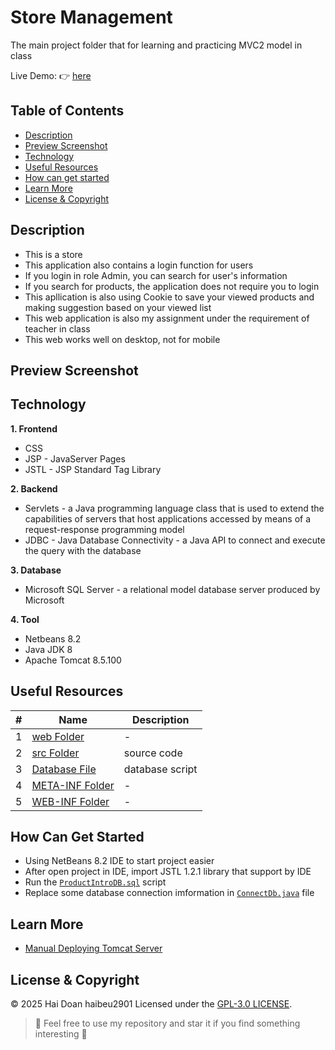 # Store Management

The main project folder that for learning and practicing MVC2 model in class

Live Demo: :point_right: [here]()

## Table of Contents
- [Description](#description)
- [Preview Screenshot](#preview-screenshot)
- [Technology](#technology)
- [Useful Resources](#useful-resources)
- [How can get started](#how-can-get-started)
- [Learn More](#learn-more)
- [License & Copyright](#license--copyright)

## Description
- This is a store
- This application also contains a login function for users
- If you login in role Admin, you can search for user's information
- If you search for products, the application does not require you to login
- This apllication is also using Cookie to save your viewed products and making suggestion based on your viewed list
- This web application is also my assignment under the requirement of teacher in class
- This web works well on desktop, not for mobile

## Preview Screenshot

<div align="center">
<!--   <img src="" alt="Login Page" width="45%"></img> &nbsp;&nbsp; <img src="" alt="SignUp Page" width="45%"></img>
  <img src="" alt="Search Page" width="45%"></img> &nbsp;&nbsp; <img src="" alt="Profile" width="45%"></img>
  <img src="" alt="Invalid" width="45%"></img> &nbsp;&nbsp; <img src="" alt="Error 404" width="45%"></img>
  <img src="" alt="Book Store" width="45%"></img> &nbsp;&nbsp; <img src="" alt="View Cart" width="45%"></img>
  <img src="" alt="Check Out" width="45%"></img> &nbsp;&nbsp; <img src="" alt="Check Out Success" width="45%"></img> -->
</div>
  
## Technology
**1. Frontend**
  - CSS
  - JSP - JavaServer Pages
  - JSTL - JSP Standard Tag Library

**2. Backend**
  - Servlets - a Java programming language class that is used to extend the capabilities of servers that host applications accessed by means of a request-response programming model
  - JDBC - Java Database Connectivity - a Java API to connect and execute the query with the database

**3. Database**
  - Microsoft SQL Server - a relational model database server produced by Microsoft

**4. Tool**
  - Netbeans 8.2
  - Java JDK 8
  - Apache Tomcat 8.5.100

## Useful Resources

#| Name | Description
-| ---- | -----------
1| [web Folder](https://github.com/haibeu2901/prj301-ProductIntroduction/tree/main/build/web) | -
2| [src Folder](https://github.com/haibeu2901/prj301-ProductIntroduction/tree/main/src) | source code
3| [Database File](https://github.com/haibeu2901/prj301-ProductIntroduction/blob/main/ProductIntroDB.sql) | database script
4| [META-INF Folder](https://github.com/haibeu2901/prj301-ProductIntroduction/tree/main/build/web/META-INF) | -
5| [WEB-INF Folder](https://github.com/haibeu2901/prj301-ProductIntroduction/tree/main/build/web/WEB-INF) | -

## How Can Get Started

- Using NetBeans 8.2 IDE to start project easier
- After open project in IDE, import JSTL 1.2.1 library that support by IDE
- Run the [`ProductIntroDB.sql`](https://github.com/haibeu2901/prj301-ProductIntroduction/blob/main/ProductIntroDB.sql) script 
- Replace some database connection imformation in [`ConnectDb.java`](https://github.com/haibeu2901/prj301-ProductIntroduction/blob/main/src/java/utilities/ConnectDb.java) file

## Learn More
- [Manual Deploying Tomcat Server](https://github.com/haibeu2901/prj301-ProductIntroduction/tree/main/Manual%20Deploying%20Tomcat%20Server)

## License & Copyright
&copy; 2025 Hai Doan haibeu2901 Licensed under the [GPL-3.0 LICENSE](https://github.com/haibeu2901/prj301-ProductIntroduction/blob/main/LICENSE).

> :love_you_gesture: Feel free to use my repository and star it if you find something interesting :love_you_gesture:
